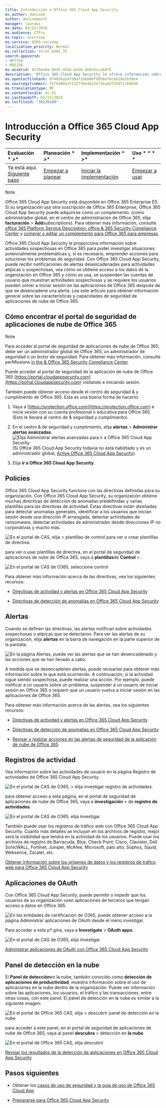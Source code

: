 ```yaml
---
title: Introducción a Office 365 Cloud App Security
ms.author: deniseb
author: denisebmsft
manager: laurawi
ms.date: 01/22/2019
ms.audience: ITPro
ms.topic: overview
ms.service: O365-seccomp
localization_priority: Normal
ms.collection: Strat_O365_IP
search.appverid:
- MET150
- MOE150
ms.assetid: 81f0ee9a-9645-45ab-ba56-de9cbccab475
description: 'Office 365 Cloud App Security le ofrece información sobre actividades sospechosas en Office 365 para poder investigar situaciones potencialmente problemáticas y, si es necesario, emprender acciones para solucionar los problemas de seguridad. '
ms.openlocfilehash: 974858a547d9af2db600f9856efbce619a3b38e4
ms.sourcegitcommit: f57b4001ef1327f0ea622e716a4d7d78f1769b49
ms.translationtype: MT
ms.contentlocale: es-ES
ms.lasthandoff: 02/23/2019
ms.locfileid: "30220180"
---
```

# <a name="overview-of-office-365-cloud-app-security"></a>Introducción a Office 365 Cloud App Security
  
|Evaluación * *\>**|Planeación * *\>**|Implementación * *\>**|Uso * * * *|
|:-----|:-----|:-----|:-----|
|Ya está aquí.  <br/> [Siguiente paso](get-ready-for-office-365-cas.md) <br/> |[Empezar a planear](get-ready-for-office-365-cas.md) <br/> |[Iniciar la implementación](turn-on-office-365-cas.md) <br/> |[Empezar a usar](utilization-activities-for-ocas.md) <br/> |
   
> [!NOTE]
> Office 365 Cloud App Security está disponible en Office 365 Enterprise E5. Si su organización usa otra suscripción de Office 365 Enterprise, Office 365 Cloud App Security puede adquirirse como un complemento. (como administrador global, en el centro de administración de Office 365, elija **facturación** \> **Add**subscriptions). Para obtener más información, consulte [office 365 Platform Service Description: office &amp; 365 Security Compliance Center](https://docs.microsoft.com/office365/servicedescriptions/office-365-platform-service-description/office-365-securitycompliance-center) y [comprar o editar un complemento para Office 365 para empresas](https://docs.microsoft.com/office365/admin/subscriptions-and-billing/buy-or-edit-an-add-on). 
  
Office 365 Cloud App Security le proporciona información sobre actividades sospechosas en Office 365 para poder investigar situaciones potencialmente problemáticas y, si es necesario, emprender acciones para solucionar los problemas de seguridad. Con Office 365 Cloud App Security, puede recibir notificaciones de alertas desencadenadas para actividades atípicas o sospechosas, vea cómo se obtiene acceso a los datos de la organización en Office 365 y cómo se usa, se suspenden las cuentas de usuario que muestran actividades sospechosas y se requiere los usuarios pueden volver a iniciar sesión en las aplicaciones de Office 365 después de que se desencadene una alerta. Lea este artículo para obtener información general sobre las características y capacidades de seguridad de aplicaciones de nube de Office 365.
  
    
## <a name="how-to-find-the-office-365-cloud-app-security-portal"></a>Cómo encontrar el portal de seguridad de aplicaciones de nube de Office 365

> [!NOTE]
> Para acceder al portal de seguridad de aplicaciones de nube de Office 365, debe ser un administrador global de Office 365, un administrador de seguridad o un lector de seguridad. Para obtener más información, consulte perMissions [in the &amp; Office 365 Security Compliance Center](permissions-in-the-security-and-compliance-center.md). 
  
Puede acceder al portal de seguridad de la aplicación de nube de Office 365 [https://portal.cloudappsecurity.com](https://portal.cloudappsecurity.com) visitando e iniciando sesión. 

También puede obtener acceso desde el centro de seguridad &amp; y cumplimiento de Office 365. Esta es una buena forma de hacerlo:
  
1. Vaya a [https://protection.office.com](https://protection.office.com) e inicie sesión con su cuenta profesional o educativa para Office 365. (Esto le llevará al centro de &amp; seguridad y cumplimiento).
    
2. En el centro &amp; de seguridad y cumplimiento, elija **alertas** \> **Administrar alertas avanzadas**. <br/>![Elija Administrar alertas avanzadas para ir a Office 365 Cloud App Security](media/958632d4-03e3-4ade-8e22-d5509db6fca7.png)<br/>(Si Office 365 Cloud App Security todavía no está habilitado y es un administrador global, [Active Office 365 Cloud App Security](turn-on-office-365-cas.md)).
    
3. Elija **ir a Office 365 Cloud App Security**. 
    
## <a name="policies"></a>Policies

Office 365 Cloud App Security funciona con las directivas definidas para su organización. Con Office 365 Cloud App Security, su organización obtiene muchas directivas de detección de anomalías predefinidas y varias plantillas para las directivas de actividad. Estas directivas están diseñadas para detectar anomalías generales, identificar a los usuarios que inician sesión desde una dirección IP arriesgada, detectar actividades de ransomware, detectar actividades de administrador desde direcciones IP no corporativas y mucho más.
  
![En el portal de CAS, elija \> plantillas de control para ver o crear plantillas de directiva.](media/88f615b4-aa8a-480c-b239-323dfcd628e1.png)
  
para ver o usar plantillas de directiva, en el portal de seguridad de aplicaciones de nube de Office 365, vaya a **plantillas**de **Control** \> . 
  
![En el portal de CAS de O365, seleccione control](media/287c2ea9-5172-4697-8e0e-b9ab654105bc.png)
  
Para obtener más información acerca de las directivas, vea los siguientes recursos:
  
- [Directivas de actividad y alertas en Office 365 Cloud App Security](activity-policies-and-alerts.md)
    
- [Directivas de detección de anomalías en Office 365 Cloud App Security](anomaly-detection-policies-in-ocas.md)
    
## <a name="alerts"></a>Alertas

Cuando se definen las directivas, las alertas notifican sobre actividades sospechosas o atípicas que se detectaron. Para ver las alertas de su organización, elija **alertas** en la barra de navegación en la parte superior de la pantalla. 
  
![En la página Alertas, puede ver las alertas que se han desencadenado y las acciones que se han llevado a cabo.](media/3b53d4c9-4b13-435d-8547-8c0f9ae6b914.png)
  
A medida que se desencadenen alertas, puede revisarlas para obtener más información sobre lo que está ocurriendo. A continuación, si la actividad sigue siendo sospechosa, puede realizar una acción. Por ejemplo, puede notificar a un usuario sobre un problema, suspender a un usuario de iniciar sesión en Office 365 o requerir que un usuario vuelva a iniciar sesión en las aplicaciones de Office 365.
  
Para obtener más información acerca de las alertas, vea los siguientes recursos:
  
- [Directivas de actividad y alertas en Office 365 Cloud App Security](activity-policies-and-alerts.md)
    
- [Directivas de detección de anomalías en Office 365 Cloud App Security](anomaly-detection-policies-in-ocas.md)
    
- [Revisar y realizar acciones en las alertas de seguridad de la aplicación de nube de Office 365](review-office-365-cas-alerts.md)
    
## <a name="activity-logs"></a>Registros de actividad

Vea información sobre las actividades de usuario en la página Registro de actividades de Office 365 Cloud App Security.
  
![En el portal de CAS de O365, \> elija investigar registro de actividades.](media/ec19e77d-4e11-49fc-ab7c-0e8b0c29c93c.png)
  
para obtener acceso a esta página, en el portal de seguridad de aplicaciones de nube de Office 365, vaya a **investigación** \> de **registro de actividades**. 
  
![En el portal de CAS de O365, elija investigar.](media/8c7b87c9-71a6-4952-adb2-185e941ffe9a.png)
  
También puede usar los registros de tráfico web con Office 365 Cloud App Security. Cuanto más detalles se incluyan en los archivos de registro, mejor será la visibilidad que tendrá en la actividad de los usuarios. Puede usar los archivos de registro de Barracuda, Blue, Check Point, Cisco, Clavister, Dell SonicWALL, Fortinet, Juniper, McAfee, Microsoft, palo alto, Sophos, Squid, Websence, Zscaler, etc.
  
[Obtener información sobre los orígenes de datos y los registros de tráfico web para Office 365 Cloud App Security](web-traffic-logs-and-data-sources-for-ocas.md)
  
## <a name="oauth-apps"></a>Aplicaciones de OAuth

Con Office 365 Cloud App Security, puede permitir o impedir que los usuarios de su organización usen aplicaciones de terceros que tengan acceso a datos en Office 365.
  
![En las entidades de certificación de O365, puede obtener acceso a la página Administrar aplicaciones de OAuth desde el menú investigar.](media/78272cda-986f-4b3b-bbbe-8c236c74f5d3.png)
  
Para acceder a esta p? gina, vaya a **Investigate** \> **OAuth apps**. 
  
![En el portal de CAS de O365, elija investigar.](media/8c7b87c9-71a6-4952-adb2-185e941ffe9a.png)
  
[Administrar aplicaciones de OAuth con Office 365 Cloud App Security](manage-app-permissions-in-ocas.md)
  
## <a name="cloud-discovery-dashboard"></a>Panel de detección en la nube

El **Panel de detección**en la nube, también conocido como **detección de aplicaciones de productividad**, muestra información sobre el uso de aplicaciones en la nube dentro de la organización. Puede ver información sobre las aplicaciones, los usuarios, el tráfico y las transacciones, entre otras cosas, con este panel. El panel de detección en la nube es similar a la siguiente imagen: 
  
![En el portal de Office 365 CAS, elija \> descubrir panel de detección en la nube](media/61269290-fd82-4d4b-8045-aea1ebc82287.png)
  
para acceder a este panel, en el portal de seguridad de aplicaciones de nube de Office 365, vaya al panel **descubra** \> detección en **la nube**. 
  
![En el portal de Office 365 CAS, elija descubrir](media/73b5299f-94b5-49dd-a00f-154d188eb2c5.png)
  
[Revisar los resultados de la detección de aplicaciones en Office 365 Cloud App Security](review-app-discovery-findings-in-ocas.md)
  
## <a name="next-steps"></a>Pasos siguientes

- Obtener los [casos de uso de seguridad y la guía de uso de Office 365 Cloud App](https://aka.ms/O365CASGuide)
    
- [Prepararse para Office 365 Cloud App Security](get-ready-for-office-365-cas.md)
    

